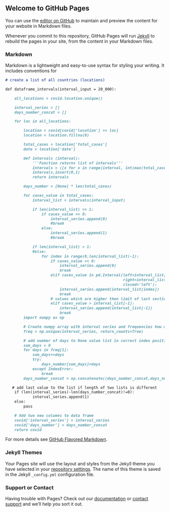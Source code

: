 ## Welcome to GitHub Pages

You can use the [editor on GitHub](https://github.com/makdonald/COVID19/edit/gh-pages/index.md) to maintain and preview the content for your website in Markdown files.

Whenever you commit to this repository, GitHub Pages will run [Jekyll](https://jekyllrb.com/) to rebuild the pages in your site, from the content in your Markdown files.

### Markdown

Markdown is a lightweight and easy-to-use syntax for styling your writing. It includes conventions for

```markdown
# create a list of all countries (locations)

def dataframe_intervals(interval_input = 20_000):

    all_locations = covid.location.unique()

    interval_series = []
    days_number_concat = []

    for loc in all_locations:

        location = covid[covid['location'] == loc]
        location = location.fillna(0)

        total_cases = location['total_cases']
        date = location['date']

        def intervals (interval):
            '''Function returns list of intervals'''
            intervals = ([x for x in range(interval, int(max(total_cases)),interval)])
            intervals.insert(0,1)
            return intervals

        days_number = [None] * len(total_cases)

        for cases_value in total_cases:
            interval_list = intervals(interval_input)

            if len(interval_list) == 1:
                if cases_value == 0:
                    interval_series.append(0)
                    #break
                else:
                    interval_series.append(1)
                    #break

            if len(interval_list) > 1:
            #else:
                for index in range(0,len(interval_list)-1):
                    if cases_value == 0:
                        interval_series.append(0)
                        break
                    elif cases_value in pd.Interval(left=interval_list[index], 
                                                    right=interval_list[index+1], 
                                                    closed='left'):
                        interval_series.append(interval_list[index])
                        break
                    # values which are higher then limit of last section
                    elif cases_value > interval_list[-1]:
                        interval_series.append(interval_list[-1])
                        break
        import numpy as np

        # Create numpy array with interval series and frequencies how many times are in data frame for selected country
        freq = np.unique(interval_series, return_counts=True)

        # add number of days to None value list in correct index position
        sum_days = 0
        for days in freq[1]:
            sum_days+=days
            try:
                days_number[sum_days]=days
            except IndexError:
                break
        days_number_concat = np.concatenate((days_number_concat,days_number))

   # add last value to the list if length of two lists is different
    if (len(interval_series)-len(days_number_concat)!=0):
            interval_series.append(1)
    else:
        pass

    # Add two new columns to data frame
    covid['interval_series'] = interval_series
    covid['days_number'] = days_number_concat
    return covid
```

For more details see [GitHub Flavored Markdown](https://guides.github.com/features/mastering-markdown/).

### Jekyll Themes

Your Pages site will use the layout and styles from the Jekyll theme you have selected in your [repository settings](https://github.com/makdonald/COVID19/settings). The name of this theme is saved in the Jekyll `_config.yml` configuration file.

### Support or Contact

Having trouble with Pages? Check out our [documentation](https://docs.github.com/categories/github-pages-basics/) or [contact support](https://github.com/contact) and we’ll help you sort it out.
